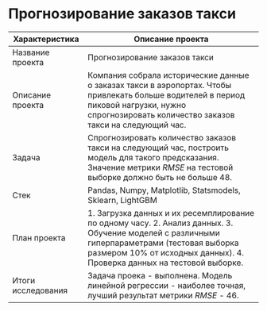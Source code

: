 
# Прогнозирование заказов такси


| Характеристика       | Описание проекта                |
| ------------- |------------------|
| Название проекта    |Прогнозирование заказов такси|
| Описание проекта    | Компания собрала исторические данные о заказах такси в аэропортах. Чтобы привлекать больше водителей в период пиковой нагрузки, нужно спрогнозировать количество заказов такси на следующий час.|
| Задача  | Спрогнозировать количество заказов такси на следующий час, построить модель для такого предсказания. Значение метрики *RMSE* на тестовой выборке должно быть не больше 48. |
| Стек  | Pandas, Numpy, Matplotlib, Statsmodels, Sklearn, LightGBM |
| План проекта  | 1. Загрузка данных и их ресемплирование по одному часу. 2. Анализ данных. 3. Обучение моделей с различными гиперпараметрами (тестовая выборка размером 10% от исходных данных). 4. Проверка данных на тестовой выборке. |
| Итоги исследования  | Задача проека - выполнена. Модель линейной регрессии - наиболее точная, лучший результат метрики *RMSE* - 46.|
